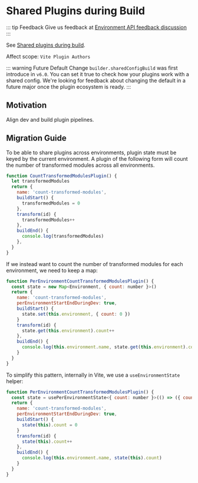 # Shared Plugins during Build

::: tip Feedback
Give us feedback at [Environment API feedback discussion](https://github.com/vitejs/vite/discussions/16358)
:::

See [Shared plugins during build](/guide/api-environment.md#shared-plugins-during-build).

Affect scope: `Vite Plugin Authors`

::: warning Future Default Change
`builder.sharedConfigBuild` was first introduce in `v6.0`. You can set it true to check how your plugins work with a shared config. We're looking for feedback about changing the default in a future major once the plugin ecosystem is ready.
:::

## Motivation

Align dev and build plugin pipelines.

## Migration Guide

To be able to share plugins across environments, plugin state must be keyed by the current environment. A plugin of the following form will count the number of transformed modules across all environments.

```js
function CountTransformedModulesPlugin() {
  let transformedModules
  return {
    name: 'count-transformed-modules',
    buildStart() {
      transformedModules = 0
    },
    transform(id) {
      transformedModules++
    },
    buildEnd() {
      console.log(transformedModules)
    },
  }
}
```

If we instead want to count the number of transformed modules for each environment, we need to keep a map:

```js
function PerEnvironmentCountTransformedModulesPlugin() {
  const state = new Map<Environment, { count: number }>()
  return {
    name: 'count-transformed-modules',
    perEnvironmentStartEndDuringDev: true,
    buildStart() {
      state.set(this.environment, { count: 0 })
    }
    transform(id) {
      state.get(this.environment).count++
    },
    buildEnd() {
      console.log(this.environment.name, state.get(this.environment).count)
    }
  }
}
```

To simplify this pattern, internally in Vite, we use a `useEnvironmentState` helper:

```js
function PerEnvironmentCountTransformedModulesPlugin() {
  const state = usePerEnvironmentState<{ count: number }>(() => ({ count: 0 }))
  return {
    name: 'count-transformed-modules',
    perEnvironmentStartEndDuringDev: true,
    buildStart() {
      state(this).count = 0
    }
    transform(id) {
      state(this).count++
    },
    buildEnd() {
      console.log(this.environment.name, state(this).count)
    }
  }
}
```
